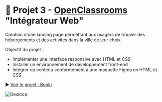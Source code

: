 # 🏨 Projet 3 - [OpenClassrooms](https://openclassrooms.com/fr/) "Intégrateur Web"
Création d'une landing page permettant aux usagers de trouver des hébergements et des activités dans la ville de leur choix.

Objectif du projet : 
- Implémenter une interface responsive avec HTML et CSS
- Installer un environnement de développement front-end
- Intégrer du contenu conformément à une maquette Figma en HTML et CSS

▶ [Voir le projet : Booki](https://skies-land.github.io/Projet-3-OpenClassrooms_-_Booki/)

![Desktop](https://github.com/Skies-Land/Projet-3-OpenClassrooms_-_Booki/assets/146822518/74f1a6b5-d60c-4779-8bd1-51a5c107d70e)
